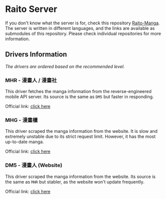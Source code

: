# Raito Server

If you don't know what the server is for, check this repository [Raito-Manga](https://github.com/nohackjustnoobb/Raito-Manga). The server is written in different languages, and the links are available as submodules of this repository. Please check individual repositories for more information.

## Drivers Information

_The drivers are ordered based on the recommended level._

### MHR - 漫畫人 / 漫畫社

This driver fetches the manga information from the reverse-engineered mobile API server. Its source is the same as `DM5` but faster in responding.

Official link: [click here](https://www.manhuaren.com)

### MHG - 漫畫櫃

This driver scraped the manga information from the website. It is slow and extremely unstable due to its strict request limit. However, it has the most up-to-date manga.

Official link: [click here](https://tw.manhuagui.com)

### DM5 - 漫畫人 (Website)

This driver scraped the manga information from the website. Its source is the same as `MHR` but stabler, as the website won't update frequently.

Official link: [click here](https://www.dm5.com)
